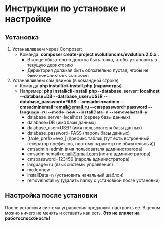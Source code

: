 # Инструкции по установке и настройке
## Установка
1. Устанавливаем через Composer:
    * Команда: **composer create-project evolutioncms/evolution:2.0.x .**  
        * В конце обязательно должна быть точка, чтобы установить в текущую дерикторию
        * Дериктория должная быть обязательно пустая, чтобы не было конфликтов с composer
2. Устанавливаем сам движок (в командной строке)
    * Команда **php install/cli-install.php [параметры]**
    * Например: **php install/cli-install.php --database_server=localhost --database=DB --database_user=USER --database_password=PASS --cmsadmin=admin --cmsadminemail=email@email.ru --cmspassword=password --language=ru --mode=new --installData=n --removeInstall=y**
        * database_server=localhost (сервер базы данных)
        * database=DB (имя базы данных)
        * database_user=USER (имя пользователя базы данных)
        * database_password=PASS (пароль базы данных)
        * [table_prefix=evo_] (префикс таблиц (тут есть встроенный генератор префиксов, поэтому параметр не обязательный))
        * cmsadmin=admin (имя пользователя администратора)
        * cmsadminemail=email@gmail.com (почта администратора)
        * cmspassword=123456 (пароль администратора)
        * language=ru (язык системы управления)
        * mode=new 
        * installData=n (установить начальный шаблон)
        * removeInstall=y (удалить папку с установкой после установки)
## Настройка после установки
После установки система управления предложит настроить ее. В целом можно ничего не менять и оставить как есть. 
**Это не влияет на работоспособность!**
